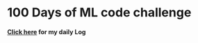 # 100 Days of ML code challenge


#### [Click here](https://github.com/reddimohan/100-Days-of-ML-Code/blob/master/Log.md) for my daily Log
